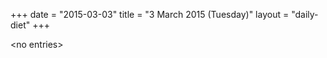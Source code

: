 +++
date = "2015-03-03"
title = "3 March 2015 (Tuesday)"
layout = "daily-diet"
+++


\<no entries\>
